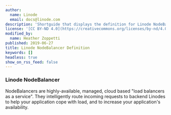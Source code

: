 ```yaml
---
author:
  name: Linode
  email: docs@linode.com
description: 'Shortguide that displays the definition for Linode NodeBalancer.'
license: '[CC BY-ND 4.0](https://creativecommons.org/licenses/by-nd/4.0)'
modified_by:
  name: Heather Zoppetti
published: 2019-06-27
title: Linode NodeBalancer Definition
keywords: []
headless: true
show_on_rss_feed: false
---
```


### Linode NodeBalancer

NodeBalancers are highly-available, managed, cloud based "load balancers as a service". They intelligently route incoming requests to backend Linodes to help your application cope with load, and to increase your application's availability.
